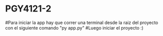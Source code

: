 # PGY4121-2
#Para iniciar la app hay que correr una terminal desde la raiz del proyecto con el siguiente comando "py app.py"
#Luego iniciar el proyecto :)

